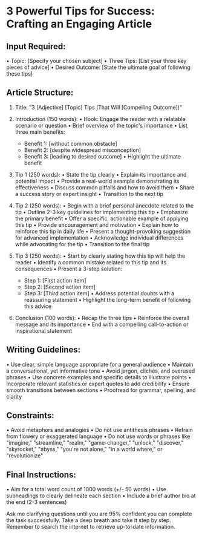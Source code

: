 # 3 Powerful Tips for Success: Crafting an Engaging Article

## Input Required:
• Topic: [Specify your chosen subject]
• Three Tips: [List your three key pieces of advice]
• Desired Outcome: [State the ultimate goal of following these tips]

## Article Structure:
1. Title: "3 [Adjective] [Topic] Tips (That Will [Compelling Outcome])"

2. Introduction (150 words):
   • Hook: Engage the reader with a relatable scenario or question
   • Brief overview of the topic's importance
   • List three main benefits:
     - Benefit 1: [without common obstacle]
     - Benefit 2: [despite widespread misconception]
     - Benefit 3: [leading to desired outcome]
   • Highlight the ultimate benefit

3. Tip 1 (250 words):
   • State the tip clearly
   • Explain its importance and potential impact
   • Provide a real-world example demonstrating its effectiveness
   • Discuss common pitfalls and how to avoid them
   • Share a success story or expert insight
   • Transition to the next tip

4. Tip 2 (250 words):
   • Begin with a brief personal anecdote related to the tip
   • Outline 2-3 key guidelines for implementing this tip
   • Emphasize the primary benefit
   • Offer a specific, actionable example of applying this tip
   • Provide encouragement and motivation
   • Explain how to reinforce this tip in daily life
   • Present a thought-provoking suggestion for advanced implementation
   • Acknowledge individual differences while advocating for the tip
   • Transition to the final tip

5. Tip 3 (250 words):
   • Start by clearly stating how this tip will help the reader
   • Identify a common mistake related to this tip and its consequences
   • Present a 3-step solution:
     - Step 1: [First action item]
     - Step 2: [Second action item]
     - Step 3: [Third action item]
   • Address potential doubts with a reassuring statement
   • Highlight the long-term benefit of following this advice

6. Conclusion (100 words):
   • Recap the three tips
   • Reinforce the overall message and its importance
   • End with a compelling call-to-action or inspirational statement

## Writing Guidelines:
• Use clear, simple language appropriate for a general audience
• Maintain a conversational, yet informative tone
• Avoid jargon, clichés, and overused phrases
• Use concrete examples and specific details to illustrate points
• Incorporate relevant statistics or expert quotes to add credibility
• Ensure smooth transitions between sections
• Proofread for grammar, spelling, and clarity

## Constraints:
• Avoid metaphors and analogies
• Do not use antithesis phrases
• Refrain from flowery or exaggerated language
• Do not use words or phrases like "imagine," "streamline," "realm," "game-changer," "unlock," "discover," "skyrocket," "abyss," "you're not alone," "in a world where," or "revolutionize"

## Final Instructions:
• Aim for a total word count of 1000 words (+/- 50 words)
• Use subheadings to clearly delineate each section
• Include a brief author bio at the end (2-3 sentences)

Ask me clarifying questions until you are 95% confident you can complete the task successfully. Take a deep breath and take it step by step. Remember to search the internet to retrieve up-to-date information.